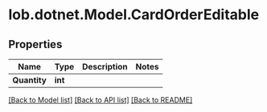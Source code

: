 # lob.dotnet.Model.CardOrderEditable

## Properties

Name | Type | Description | Notes
------------ | ------------- | ------------- | -------------
**Quantity** | **int** |  | 

[[Back to Model list]](../README.md#documentation-for-models) [[Back to API list]](../README.md#documentation-for-api-endpoints) [[Back to README]](../README.md)

